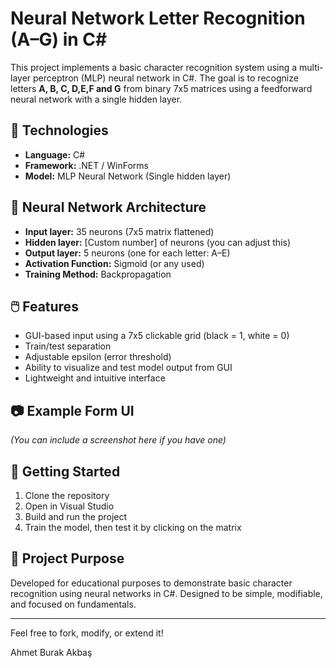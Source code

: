 # Neural Network Letter Recognition (A–G) in C#

This project implements a basic character recognition system using a multi-layer perceptron (MLP) neural network in C#. The goal is to recognize letters **A, B, C, D,E,F and G** from binary 7x5 matrices using a feedforward neural network with a single hidden layer.

## 🔧 Technologies
- **Language:** C#
- **Framework:** .NET / WinForms
- **Model:** MLP Neural Network (Single hidden layer)

## 🧠 Neural Network Architecture
- **Input layer:** 35 neurons (7x5 matrix flattened)
- **Hidden layer:** [Custom number] of neurons (you can adjust this)
- **Output layer:** 5 neurons (one for each letter: A–E)
- **Activation Function:** Sigmoid (or any used)
- **Training Method:** Backpropagation

## 🖱️ Features
- GUI-based input using a 7x5 clickable grid (black = 1, white = 0)
- Train/test separation
- Adjustable epsilon (error threshold)
- Ability to visualize and test model output from GUI
- Lightweight and intuitive interface

## 📷 Example Form UI
*(You can include a screenshot here if you have one)*

## 🚀 Getting Started
1. Clone the repository
2. Open in Visual Studio
3. Build and run the project
4. Train the model, then test it by clicking on the matrix

## 📁 Project Purpose
Developed for educational purposes to demonstrate basic character recognition using neural networks in C#. Designed to be simple, modifiable, and focused on fundamentals.

---

Feel free to fork, modify, or extend it!

Ahmet Burak Akbaş
